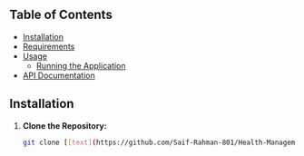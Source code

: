 ## Table of Contents

* [Installation](#installation)
* [Requirements](#requirements)
* [Usage](#usage)
  * [Running the Application](#running-the-application)
* [API Documentation](#api-documentation)

## Installation

1. **Clone the Repository:**

   ```bash
   git clone [[text](https://github.com/Saif-Rahman-801/Health-Management-System-Server.git)]



